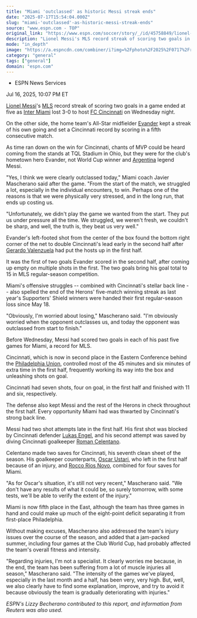 ```yaml
---
title: "Miami 'outclassed' as historic Messi streak ends"
date: "2025-07-17T15:54:04.000Z"
slug: "miami-'outclassed'-as-historic-messi-streak-ends"
source: "www.espn.com - TOP"
original_link: "https://www.espn.com/soccer/story/_/id/45758849/lionel-messi-scoring-streak-ends-miami-loss-cincinnati"
description: "Lionel Messi's MLS record streak of scoring two goals in a game ended at five as Inter Miami CF lost 3-0 to FC Cincinnati on Wednesday night."
mode: "in_depth"
image: "https://a.espncdn.com/combiner/i?img=%2Fphoto%2F2025%2F0717%2Fr1520076_1296x729_16%2D9.jpg"
category: "general"
tags: ["general"]
domain: "espn.com"
---
```

<div id="readability-page-1" class="page"><div><div><ul><li><p>ESPN News Services</p></li></ul><p><span>Jul 16, 2025, 10:07 PM ET</span></p></div><p><a data-player-guid="dc5f8d51-332b-0ab2-b4b0-c97efdc624e0" href="http://espn.com/soccer/player/_/id/45843/lionel-messi">Lionel Messi</a>'s <a data-league-guid="d9d3698e-67b3-3ca5-9eb4-f23b8e19a464" href="https://www.espn.com/soccer/league/_/name/USA.1">MLS</a> record streak of scoring two goals in a game ended at five as <a data-clubhouse-guid="68c59d9b-7197-356f-8418-52c0d216852c" href="https://www.espn.com/soccer/team?id=20232">Inter Miami</a> lost 3-0 to host <a data-clubhouse-guid="b55047f9-03f0-f140-9411-e8e10336a2a8" href="https://www.espn.com/soccer/team?id=18267">FC Cincinnati</a> on Wednesday night.</p><p>On the other side, the home team's All-Star midfielder <a data-player-guid="6bf8e324-8201-2af0-aaab-61bff3d91210" href="http://espn.com/soccer/player/_/id/86436/evander">Evander</a> kept a streak of his own going and set a Cincinnati record by scoring in a fifth consecutive match.</p><p>As time ran down on the win for Cincinnati, chants of MVP could be heard coming from the stands at TQL Stadium in Ohio, but they were for the club's hometown hero Evander, not World Cup winner and <a data-clubhouse-guid="892f805f-fef9-c22d-8f87-ba08b1b4d256" href="https://www.espn.com/soccer/team?id=202">Argentina</a> legend Messi.</p><p>"Yes, I think we were clearly outclassed today," Miami coach Javier Mascherano said after the game. "From the start of the match, we struggled a lot, especially in the individual encounters, to win. Perhaps one of the reasons is that we were physically very stressed, and in the long run, that ends up costing us.</p><p>"Unfortunately, we didn't play the game we wanted from the start. They put us under pressure all the time. We struggled, we weren't fresh, we couldn't be sharp, and well, the truth is, they beat us very well."</p><p>Evander's left-footed shot from the center of the box found the bottom right corner of the net to double Cincinnati's lead early in the second half after <a data-player-guid="2cbce499-d2cf-35ef-bba6-78b0d490dca9" href="http://espn.com/soccer/player/_/id/362895/gerardo-valenzuela">Gerardo Valenzuela</a> had put the hosts up in the first half.</p><p>It was the first of two goals Evander scored in the second half, after coming up empty on multiple shots in the first. The two goals bring his goal total to 15 in MLS regular-season competition.</p><p>Miami's offensive struggles -- combined with Cincinnati's stellar back line -- also spelled the end of the Herons' five-match winning streak as last year's Supporters' Shield winners were handed their first regular-season loss since May 18.</p><p>"Obviously, I'm worried about losing," Mascherano said. "I'm obviously worried when the opponent outclasses us, and today the opponent was outclassed from start to finish."</p><p>Before Wednesday, Messi had scored two goals in each of his past five games for Miami, a record for MLS.</p><p>Cincinnati, which is now in second place in the Eastern Conference behind the <a data-clubhouse-guid="669bfb78-a442-cc53-35f1-2eacacf50a7a" href="https://www.espn.com/soccer/team?id=10739">Philadelphia Union</a>, controlled most of the 45 minutes and six minutes of extra time in the first half, frequently working its way into the box and unleashing shots on goal.</p><p>Cincinnati had seven shots, four on goal, in the first half and finished with 11 and six, respectively.</p><p>The defense also kept Messi and the rest of the Herons in check throughout the first half. Every opportunity Miami had was thwarted by Cincinnati's strong back line.</p><p>Messi had two shot attempts late in the first half. His first shot was blocked by Cincinnati defender <a data-player-guid="66d6b899-ce1c-3b77-b5cd-c2d4c891b962" href="http://espn.com/soccer/player/_/id/311520/lukas-engel">Lukas Engel</a>, and his second attempt was saved by diving Cincinnati goalkeeper <a data-player-guid="952269c7-674a-39eb-b868-0fd5391f3747" href="http://espn.com/soccer/player/_/id/315972/roman-celentano">Roman Celentano</a>.</p><p>Celentano made two saves for Cincinnati, his seventh clean sheet of the season. His goalkeeper counterparts, <a data-player-guid="e2fe81f6-104c-6ce7-a0fe-7d75879318e4" href="http://espn.com/soccer/player/_/id/102985/oscar-ustari">Oscar Ustari</a>, who left in the first half because of an injury, and <a data-player-guid="aa961066-3345-e63b-07e0-6e7fcb8aa4e1" href="http://espn.com/soccer/player/_/id/297047/rocco-rios-novo">Rocco Ríos Novo</a>, combined for four saves for Miami.</p><p>"As for Oscar's situation, it's still not very recent," Mascherano said. "We don't have any results of what it could be, so surely tomorrow, with some tests, we'll be able to verify the extent of the injury."</p><p>Miami is now fifth place in the East, although the team has three games in hand and could make up much of the eight-point deficit separating it from first-place Philadelphia.</p><p>Without making excuses, Mascherano also addressed the team's injury issues over the course of the season, and added that a jam-packed summer, including four games at the Club World Cup, had probably affected the team's overall fitness and intensity.</p><p>"Regarding injuries, I'm not a specialist. It clearly worries me because, in the end, the team has been suffering from a lot of muscle injuries all season," Mascherano said. "The intensity of the games we've played, especially in the last month and a half, has been very, very high. But, well, we also clearly have to find some explanation, improve, and try to avoid it because obviously the team is gradually deteriorating with injuries."</p><p><em>ESPN's Lizzy Becherano contributed to this report, and information from Reuters was also used.</em></p>
</div></div>